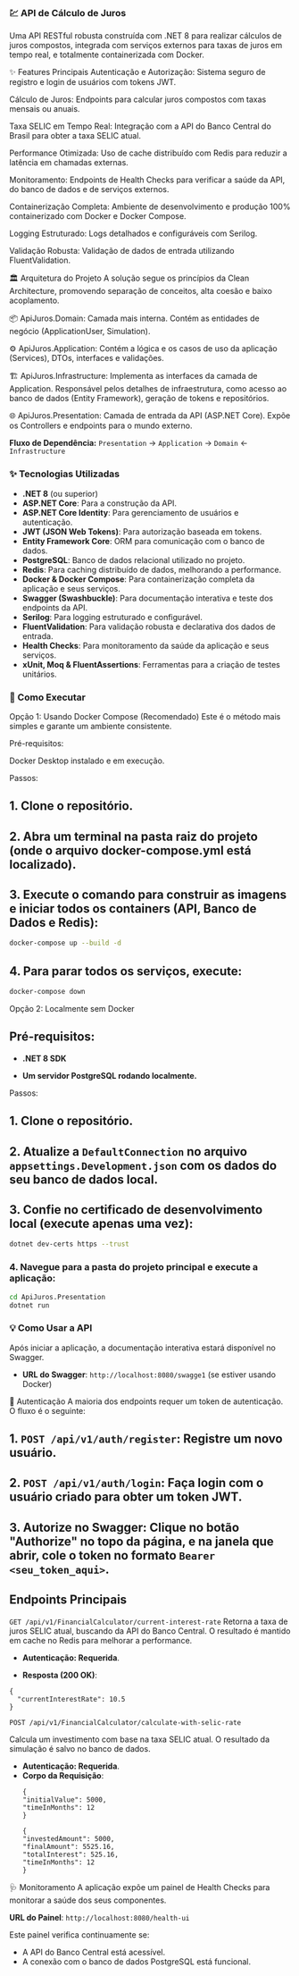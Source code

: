 ### 💹 API de Cálculo de Juros
Uma API RESTful robusta construída com .NET 8 para realizar cálculos de juros compostos, integrada com serviços externos para taxas de juros em tempo real, e totalmente containerizada com Docker.

✨ Features Principais
Autenticação e Autorização: Sistema seguro de registro e login de usuários com tokens JWT.

Cálculo de Juros: Endpoints para calcular juros compostos com taxas mensais ou anuais.

Taxa SELIC em Tempo Real: Integração com a API do Banco Central do Brasil para obter a taxa SELIC atual.

Performance Otimizada: Uso de cache distribuído com Redis para reduzir a latência em chamadas externas.

Monitoramento: Endpoints de Health Checks para verificar a saúde da API, do banco de dados e de serviços externos.

Containerização Completa: Ambiente de desenvolvimento e produção 100% containerizado com Docker e Docker Compose.

Logging Estruturado: Logs detalhados e configuráveis com Serilog.

Validação Robusta: Validação de dados de entrada utilizando FluentValidation.

🏛️ Arquitetura do Projeto
A solução segue os princípios da Clean Architecture, promovendo separação de conceitos, alta coesão e baixo acoplamento.

📦 ApiJuros.Domain: Camada mais interna. Contém as entidades de negócio (ApplicationUser, Simulation).

⚙️ ApiJuros.Application: Contém a lógica e os casos de uso da aplicação (Services), DTOs, interfaces e validações.

🏗️ ApiJuros.Infrastructure: Implementa as interfaces da camada de Application. Responsável pelos detalhes de infraestrutura, como acesso ao banco de dados (Entity Framework), geração de tokens e repositórios.

🌐 ApiJuros.Presentation: Camada de entrada da API (ASP.NET Core). Expõe os Controllers e endpoints para o mundo externo.


**Fluxo de Dependência:**
`Presentation` → `Application`  → `Domain` ←  `Infrastructure` 
                                       
### ✨ Tecnologias Utilizadas
  * **.NET 8** (ou superior)
  * **ASP.NET Core**: Para a construção da API.
  * **ASP.NET Core Identity**: Para gerenciamento de usuários e autenticação.
  * **JWT (JSON Web Tokens)**: Para autorização baseada em tokens.
  * **Entity Framework Core**: ORM para comunicação com o banco de dados.
  * **PostgreSQL**: Banco de dados relacional utilizado no projeto.
  * **Redis**: Para caching distribuído de dados, melhorando a performance.
  * **Docker & Docker Compose**: Para containerização completa da aplicação e seus serviços.
  * **Swagger (Swashbuckle)**: Para documentação interativa e teste dos endpoints da API.
  * **Serilog**: Para logging estruturado e configurável.
  * **FluentValidation**: Para validação robusta e declarativa dos dados de entrada.
  * **Health Checks**: Para monitoramento da saúde da aplicação e seus serviços.
  * **xUnit, Moq & FluentAssertions**: Ferramentas para a criação de testes unitários.

### 🚀 Como Executar

Opção 1: Usando Docker Compose (Recomendado)
Este é o método mais simples e garante um ambiente consistente.

Pré-requisitos:

Docker Desktop instalado e em execução.

Passos:

## 1\. Clone o repositório.

## 2\. Abra um terminal na pasta raiz do projeto (onde o arquivo docker-compose.yml está localizado).

## 3\. Execute o comando para construir as imagens e iniciar todos os containers (API, Banco de Dados e Redis):
```bash
docker-compose up --build -d
```
## 4\. Para parar todos os serviços, execute:
```bash
docker-compose down
```

Opção 2: Localmente sem Docker

## Pré-requisitos:

* **.NET 8 SDK**

* **Um servidor PostgreSQL rodando localmente.**

Passos:

## 1\. Clone o repositório.

## 2\. Atualize a `DefaultConnection` no arquivo ` appsettings.Development.json` com os dados do seu banco de dados local.

## 3\. Confie no certificado de desenvolvimento local (execute apenas uma vez):

```bash
dotnet dev-certs https --trust
```

### 4\. Navegue para a pasta do projeto principal e execute a aplicação:

```bash
cd ApiJuros.Presentation
dotnet run
```

### 💡 Como Usar a API
Após iniciar a aplicação, a documentação interativa estará disponível no Swagger.

* **URL do Swagger**: `http://localhost:8080/swagge1` (se estiver usando Docker)

🔐 Autenticação
A maioria dos endpoints requer um token de autenticação. O fluxo é o seguinte:

## 1\. `POST /api/v1/auth/register`: Registre um novo usuário.

## 2\. `POST /api/v1/auth/login`: Faça login com o usuário criado para obter um token JWT.

## 3\. Autorize no Swagger: Clique no botão "Authorize" no topo da página, e na janela que abrir, cole o token no formato `Bearer <seu_token_aqui>`.

## Endpoints Principais
`GET /api/v1/FinancialCalculator/current-interest-rate`
Retorna a taxa de juros SELIC atual, buscando da API do Banco Central. O resultado é mantido em cache no Redis para melhorar a performance.

* **Autenticação: Requerida**.

* **Resposta (200 OK)**:
```JASON
{
  "currentInterestRate": 10.5
}
```
`POST /api/v1/FinancialCalculator/calculate-with-selic-rate`

Calcula um investimento com base na taxa SELIC atual. O resultado da simulação é salvo no banco de dados.

* **Autenticação: Requerida**.
* **Corpo da Requisição**:
  ```JASON
  {
  "initialValue": 5000,
  "timeInMonths": 12
  }
  ```
    ```JASON
  {
  "investedAmount": 5000,
  "finalAmount": 5525.16,
  "totalInterest": 525.16,
  "timeInMonths": 12
  }
  ```

🩺 Monitoramento
A aplicação expõe um painel de Health Checks para monitorar a saúde dos seus componentes.

   **URL do Painel**: `http://localhost:8080/health-ui`

Este painel verifica continuamente se:

* A API do Banco Central está acessível.
* A conexão com o banco de dados PostgreSQL está funcional.

